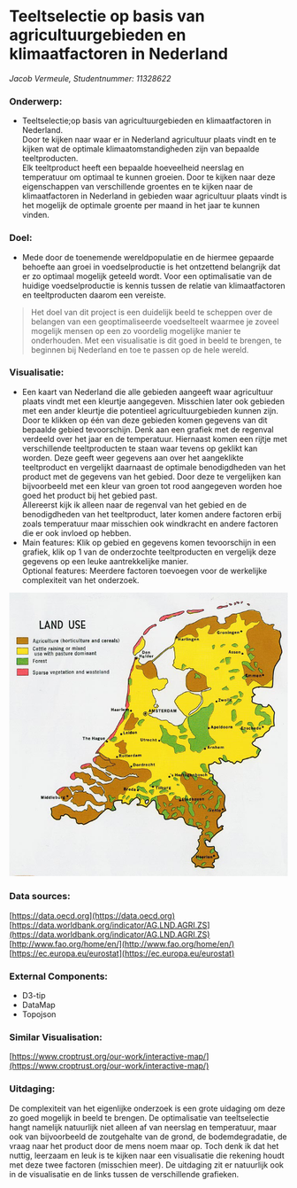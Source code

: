 # Teeltselectie op basis van agricultuurgebieden en klimaatfactoren in Nederland
*Jacob Vermeule, Studentnummer: 11328622*

### Onderwerp:
- Teeltselectie;op basis van agricultuurgebieden en klimaatfactoren in Nederland.<br/>
  Door te kijken naar waar er in Nederland agricultuur plaats vindt en te kijken wat de optimale klimaatomstandigheden zijn van bepaalde teeltproducten. <br/>
  Elk teeltproduct heeft een bepaalde hoeveelheid neerslag en temperatuur om optimaal te kunnen groeien. Door te kijken naar deze eigenschappen 
  van verschillende groentes en te kijken naar de klimaatfactoren in Nederland in gebieden waar agricultuur plaats vindt is het mogelijk de 
  optimale groente per maand in het jaar te kunnen vinden.
  
    
 ### Doel:
 - Mede door de toenemende wereldpopulatie en de hiermee gepaarde behoefte aan groei in voedselproductie is het ontzettend belangrijk
   dat er zo optimaal mogelijk geteeld wordt. Voor een optimalisatie van de huidige voedselproductie is kennis tussen de relatie van 
   klimaatfactoren en teeltproducten daarom een vereiste.<br/>
 >Het doel van dit project is een duidelijk beeld te scheppen over de belangen van een geoptimaliseerde voedselteelt waarmee je zoveel 
 mogelijk mensen op een zo voordelig mogelijke manier te onderhouden. Met een visualisatie is dit goed in beeld te brengen, te beginnen bij 
 Nederland en toe te passen op de hele wereld.
  
### Visualisatie:
- Een kaart van Nederland die alle gebieden aangeeft waar agricultuur plaats vindt met een kleurtje aangegeven. Misschien later ook gebieden
  met een ander kleurtje die potentieel agricultuurgebieden kunnen zijn.<br/>
  Door te klikken op één van deze gebieden komen gegevens van dit bepaalde gebied tevoorschijn. Denk aan een grafiek met de regenval verdeeld 
  over het jaar en de temperatuur. Hiernaast komen een rijtje met verschillende teeltproducten te staan waar tevens op geklikt kan worden.
  Deze geeft weer gegevens aan over het aangeklikte teeltproduct en vergelijkt daarnaast de optimale benodigdheden van het product met de gegevens
  van het gebied. Door deze te vergelijken kan bijvoorbeeld met een kleur van groen tot rood aangegeven worden hoe goed het product bij het gebied
  past.<br/>
  Allereerst kijk ik alleen naar de regenval van het gebied en de benodigdheden van het teeltproduct, later komen andere factoren erbij zoals 
  temperatuur maar misschien ook windkracht en andere factoren die er ook invloed op hebben.
- Main features: Klik op gebied en gegevens komen tevoorschijn in een grafiek, klik op 1 van de onderzochte teeltproducten en vergelijk deze 
  gegevens op een leuke aantrekkelijke manier.<br/>
  Optional features: Meerdere factoren toevoegen voor de werkelijke complexiteit van het onderzoek.

![alt tag](https://github.com/jacobvermeule/Project/blob/master/netherlands_land_1970.png)

### Data sources: <br />
[https://data.oecd.org](https://data.oecd.org)<br />
[https://data.worldbank.org/indicator/AG.LND.AGRI.ZS](https://data.worldbank.org/indicator/AG.LND.AGRI.ZS)<br />
[http://www.fao.org/home/en/](http://www.fao.org/home/en/)<br />
[https://ec.europa.eu/eurostat](https://ec.europa.eu/eurostat)<br />


### External Components:
- D3-tip
- DataMap
- Topojson

### Similar Visualisation:<br />
[https://www.croptrust.org/our-work/interactive-map/](https://www.croptrust.org/our-work/interactive-map/)


### Uitdaging:<br/>
De complexiteit van het eigenlijke onderzoek is een grote uidaging om deze zo goed mogelijk in beeld te brengen. De optimalisatie van 
teeltselectie hangt namelijk natuurlijk niet alleen af van neerslag en temperatuur, maar ook van bijvoorbeeld de zoutgehalte van de grond,
de bodemdegradatie, de vraag naar het product door de mens noem maar op. Toch denk ik dat het nuttig, leerzaam en leuk is te kijken naar 
een visualisatie die rekening houdt met deze twee factoren (misschien meer). De uitdaging zit er natuurlijk ook in de visualisatie en de links
tussen de verschillende grafieken.
